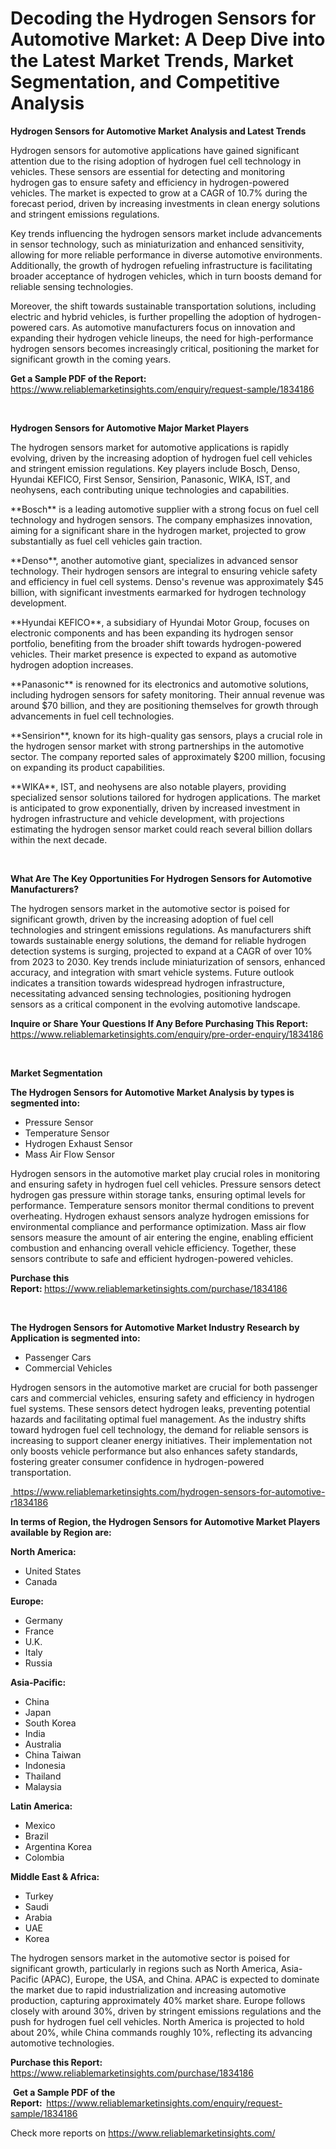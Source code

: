 <p><h1>Decoding the Hydrogen Sensors for Automotive Market: A Deep Dive into the Latest Market Trends, Market Segmentation, and Competitive Analysis</h1></p><p><strong>Hydrogen Sensors for Automotive Market Analysis and Latest Trends</strong></p>
<p><p>Hydrogen sensors for automotive applications have gained significant attention due to the rising adoption of hydrogen fuel cell technology in vehicles. These sensors are essential for detecting and monitoring hydrogen gas to ensure safety and efficiency in hydrogen-powered vehicles. The market is expected to grow at a CAGR of 10.7% during the forecast period, driven by increasing investments in clean energy solutions and stringent emissions regulations. </p><p>Key trends influencing the hydrogen sensors market include advancements in sensor technology, such as miniaturization and enhanced sensitivity, allowing for more reliable performance in diverse automotive environments. Additionally, the growth of hydrogen refueling infrastructure is facilitating broader acceptance of hydrogen vehicles, which in turn boosts demand for reliable sensing technologies. </p><p>Moreover, the shift towards sustainable transportation solutions, including electric and hybrid vehicles, is further propelling the adoption of hydrogen-powered cars. As automotive manufacturers focus on innovation and expanding their hydrogen vehicle lineups, the need for high-performance hydrogen sensors becomes increasingly critical, positioning the market for significant growth in the coming years.</p></p>
<p><strong>Get a Sample PDF of the Report:&nbsp;</strong> <a href="https://www.reliablemarketinsights.com/enquiry/request-sample/1834186?utm_campaign=3291&utm_medium=2&utm_source=Github&utm_content=ia&utm_term=31032025&utm_id=hydrogen-sensors-for-automotive">https://www.reliablemarketinsights.com/enquiry/request-sample/1834186</a></p>
<p>&nbsp;</p>
<p><strong>Hydrogen Sensors for Automotive Major Market Players</strong></p>
<p><p>The hydrogen sensors market for automotive applications is rapidly evolving, driven by the increasing adoption of hydrogen fuel cell vehicles and stringent emission regulations. Key players include Bosch, Denso, Hyundai KEFICO, First Sensor, Sensirion, Panasonic, WIKA, IST, and neohysens, each contributing unique technologies and capabilities.</p><p>**Bosch** is a leading automotive supplier with a strong focus on fuel cell technology and hydrogen sensors. The company emphasizes innovation, aiming for a significant share in the hydrogen market, projected to grow substantially as fuel cell vehicles gain traction.</p><p>**Denso**, another automotive giant, specializes in advanced sensor technology. Their hydrogen sensors are integral to ensuring vehicle safety and efficiency in fuel cell systems. Denso's revenue was approximately $45 billion, with significant investments earmarked for hydrogen technology development.</p><p>**Hyundai KEFICO**, a subsidiary of Hyundai Motor Group, focuses on electronic components and has been expanding its hydrogen sensor portfolio, benefiting from the broader shift towards hydrogen-powered vehicles. Their market presence is expected to expand as automotive hydrogen adoption increases.</p><p>**Panasonic** is renowned for its electronics and automotive solutions, including hydrogen sensors for safety monitoring. Their annual revenue was around $70 billion, and they are positioning themselves for growth through advancements in fuel cell technologies.</p><p>**Sensirion**, known for its high-quality gas sensors, plays a crucial role in the hydrogen sensor market with strong partnerships in the automotive sector. The company reported sales of approximately $200 million, focusing on expanding its product capabilities.</p><p>**WIKA**, IST, and neohysens are also notable players, providing specialized sensor solutions tailored for hydrogen applications. The market is anticipated to grow exponentially, driven by increased investment in hydrogen infrastructure and vehicle development, with projections estimating the hydrogen sensor market could reach several billion dollars within the next decade.</p></p>
<p>&nbsp;</p>
<p><strong>What Are The Key Opportunities For Hydrogen Sensors for Automotive Manufacturers?</strong></p>
<p><p>The hydrogen sensors market in the automotive sector is poised for significant growth, driven by the increasing adoption of fuel cell technologies and stringent emissions regulations. As manufacturers shift towards sustainable energy solutions, the demand for reliable hydrogen detection systems is surging, projected to expand at a CAGR of over 10% from 2023 to 2030. Key trends include miniaturization of sensors, enhanced accuracy, and integration with smart vehicle systems. Future outlook indicates a transition towards widespread hydrogen infrastructure, necessitating advanced sensing technologies, positioning hydrogen sensors as a critical component in the evolving automotive landscape.</p></p>
<p><strong>Inquire or Share Your Questions If Any Before Purchasing This Report:</strong> <a href="https://www.reliablemarketinsights.com/enquiry/pre-order-enquiry/1834186?utm_campaign=3291&utm_medium=2&utm_source=Github&utm_content=ia&utm_term=31032025&utm_id=hydrogen-sensors-for-automotive">https://www.reliablemarketinsights.com/enquiry/pre-order-enquiry/1834186</a></p>
<p>&nbsp;</p>
<p><strong>Market Segmentation</strong></p>
<p><strong>The Hydrogen Sensors for Automotive Market Analysis by types is segmented into:</strong></p>
<p><ul><li>Pressure Sensor</li><li>Temperature Sensor</li><li>Hydrogen Exhaust Sensor</li><li>Mass Air Flow Sensor</li></ul></p>
<p><p>Hydrogen sensors in the automotive market play crucial roles in monitoring and ensuring safety in hydrogen fuel cell vehicles. Pressure sensors detect hydrogen gas pressure within storage tanks, ensuring optimal levels for performance. Temperature sensors monitor thermal conditions to prevent overheating. Hydrogen exhaust sensors analyze hydrogen emissions for environmental compliance and performance optimization. Mass air flow sensors measure the amount of air entering the engine, enabling efficient combustion and enhancing overall vehicle efficiency. Together, these sensors contribute to safe and efficient hydrogen-powered vehicles.</p></p>
<p><strong>Purchase this Report:&nbsp;</strong><a href="https://www.reliablemarketinsights.com/purchase/1834186?utm_campaign=3291&utm_medium=2&utm_source=Github&utm_content=ia&utm_term=31032025&utm_id=hydrogen-sensors-for-automotive">https://www.reliablemarketinsights.com/purchase/1834186</a></p>
<p>&nbsp;</p>
<p><strong>The Hydrogen Sensors for Automotive Market Industry Research by Application is segmented into:</strong></p>
<p><ul><li>Passenger Cars</li><li>Commercial Vehicles</li></ul></p>
<p><p>Hydrogen sensors in the automotive market are crucial for both passenger cars and commercial vehicles, ensuring safety and efficiency in hydrogen fuel systems. These sensors detect hydrogen leaks, preventing potential hazards and facilitating optimal fuel management. As the industry shifts toward hydrogen fuel cell technology, the demand for reliable sensors is increasing to support cleaner energy initiatives. Their implementation not only boosts vehicle performance but also enhances safety standards, fostering greater consumer confidence in hydrogen-powered transportation.</p></p>
<p><a href="https://www.reliablemarketinsights.com/hydrogen-sensors-for-automotive-r1834186?utm_campaign=3291&utm_medium=2&utm_source=Github&utm_content=ia&utm_term=31032025&utm_id=hydrogen-sensors-for-automotive">&nbsp;https://www.reliablemarketinsights.com/hydrogen-sensors-for-automotive-r1834186</a></p>
<p><strong>In terms of Region, the Hydrogen Sensors for Automotive Market Players available by Region are:</strong></p>
<p>
    <p> <strong> North America: </strong>
        <ul>
            <li>United States</li>
            <li>Canada</li>
        </ul>
        </p> 
    <p> <strong> Europe: </strong>
        <ul>
            <li>Germany</li>
            <li>France</li>
            <li>U.K.</li>
            <li>Italy</li>
            <li>Russia</li>
        </ul>
        </p> 
    <p> <strong> Asia-Pacific: </strong>
        <ul>
            <li>China</li>
            <li>Japan</li>
            <li>South Korea</li>
            <li>India</li>
            <li>Australia</li>
            <li>China Taiwan</li>
            <li>Indonesia</li>
            <li>Thailand</li>
            <li>Malaysia</li>
        </ul>
        </p> 
    <p> <strong> Latin America: </strong>
        <ul>
            <li>Mexico</li>
            <li>Brazil</li>
            <li>Argentina Korea</li>
            <li>Colombia</li>
        </ul>
        </p> 
    <p> <strong> Middle East & Africa: </strong>
        <ul>
            <li>Turkey</li>
            <li>Saudi</li>
            <li>Arabia</li>
            <li>UAE</li>
            <li>Korea</li>
        </ul>
    </p>
    </p>
<p><p>The hydrogen sensors market in the automotive sector is poised for significant growth, particularly in regions such as North America, Asia-Pacific (APAC), Europe, the USA, and China. APAC is expected to dominate the market due to rapid industrialization and increasing automotive production, capturing approximately 40% market share. Europe follows closely with around 30%, driven by stringent emissions regulations and the push for hydrogen fuel cell vehicles. North America is projected to hold about 20%, while China commands roughly 10%, reflecting its advancing automotive technologies.</p></p>
<p><strong>Purchase this Report: </strong><a href="https://www.reliablemarketinsights.com/purchase/1834186?utm_campaign=3291&utm_medium=2&utm_source=Github&utm_content=ia&utm_term=31032025&utm_id=hydrogen-sensors-for-automotive">https://www.reliablemarketinsights.com/purchase/1834186</a></p>
<p>&nbsp;<strong>Get a Sample PDF of the Report:&nbsp;&nbsp;</strong><a href="https://www.reliablemarketinsights.com/enquiry/request-sample/1834186?utm_campaign=3291&utm_medium=2&utm_source=Github&utm_content=ia&utm_term=31032025&utm_id=hydrogen-sensors-for-automotive">https://www.reliablemarketinsights.com/enquiry/request-sample/1834186</a></p>
<p><strong></strong></p>
<p>Check more reports on <a href="https://www.reliablemarketinsights.com/?utm_campaign=3291&utm_medium=2&utm_source=Github&utm_content=ia&utm_term=31032025&utm_id=hydrogen-sensors-for-automotive">https://www.reliablemarketinsights.com/</a></p>